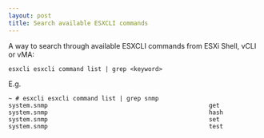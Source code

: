 ```yaml
---
layout: post
title: Search available ESXCLI commands
---
```


A way to search through available ESXCLI commands from ESXi Shell, vCLI or vMA:

```esxcli esxcli command list | grep <keyword>```

E.g.

```
~ # esxcli esxcli command list | grep snmp
system.snmp                                             get         
system.snmp                                             hash        
system.snmp                                             set         
system.snmp                                             test
```

